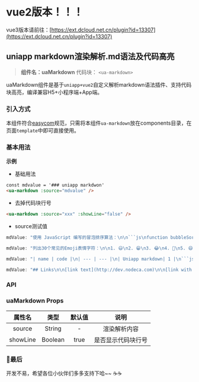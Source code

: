 # vue2版本！！！
vue3版本请前往：[https://ext.dcloud.net.cn/plugin?id=13307](https://ext.dcloud.net.cn/plugin?id=13307)

## uniapp markdown渲染解析.md语法及代码高亮
> **组件名：uaMarkdown**
> 代码块： `<ua-markdown>`


uaMarkdown组件是基于`uniapp+vue2`自定义解析markdown语法插件、支持代码块高亮，编译兼容H5+小程序端+App端。


### 引入方式

本组件符合[easycom](https://uniapp.dcloud.io/collocation/pages?id=easycom)规范，只需将本组件`ua-markdown`放在components目录，在页面`template`中即可直接使用。


### 基本用法 

**示例**

- 基础用法

```html
const mdvalue = '### uniapp markdwon'
<ua-markdown :source="mdvalue" />
```

- 去掉代码块行号

```html
<ua-markdown :source="xxx" :showLine="false" />
```

- source测试值
```js
mdValue: "使用 JavaScript 编写的冒泡排序算法：\n\n```js\nfunction bubbleSort(arr) {\n  var len = arr.length;\n  for (var i = 0; i < len - 1; i++) {\n    for (var j = 0; j < len - 1 - i; j++) {\n      if (arr[j] > arr[j + 1]) {\n        var temp = arr[j];\n        arr[j] = arr[j + 1];\n        arr[j + 1] = temp;\n      }\n    }\n  }\n  return arr;\n}\n\n// 示例\nvar arr = [5, 3, 8, 4, 2];\nconsole.log(bubbleSort(arr)); // [2, 3, 4, 5, 8]\n```\n\n该算法的基本思路是依次比较相邻的两个元素，如果它们的顺序不正确则交换它们的位置。每一轮比较都会找到当前待排序序列中的最大值，所以需要进行 `n-1` 轮比较。在每一轮比较中，需要比较 `n-i-1` 对元素。"

mdValue: "列出30个常见的Emoji表情字符：\n\n1. 😃\n2. 😁\n3. 😂\n4. 🤣\n5. 😄\n6. 😅\n7. 😆\n8. 😉\n9. 😊\n10. 😋\n11. 😎\n12. 😍\n13. 😘\n14. 😗\n15. 😙\n16. 😚\n17. ☺️\n18. 🙂\n19. 🙃\n20. 😇\n21. 😌\n22. 😔\n23. 😖\n24. 😞\n25. 😟\n26. 😢\n27. 😭\n28. 😩\n29. 😫\n30. 😶\n\n请注意，这些Emoji字符串可能在某些设备上显示效果不同，因为它们的渲染和实现可能因平台和操作系统而异。"

mdValue: "| name | code |\n| --- | --- |\n| Uniapp markdown| 1 |\n```js\nconst name = 'Uniapp markdown'\nconst code = 1\n```\n****\n# level1\n## level2\n### level3\n#### level4\n##### level5\n###### level6\n****\n**BOLD**\n~~DELETE~~\n_ITALIC_\n<u>UNDERLINE<u>"

mdValue: "## Links\n\n[link text](http://dev.nodeca.com)\n\n[link with title](http://nodeca.github.io/pica/demo/ \"title text!\")\n\n\n## Plugins\n\nThe killer feature of `markdown-it` is very effective support of\n[syntax plugins](https://www.npmjs.org/browse/keyword/markdown-it-plugin)\n\n\n## Images\n\n![Minion](https://octodex.github.com/images/minion.png)\n![Stormtroopocat](https://octodex.github.com/images/stormtroopocat.jpg \"The Stormtroopocat\")\n\nLike links, Images also have a footnote style syntax\n\n![Alt text][id]\n\nWith a reference later in the document defining the URL location:\n\n[id]: https://octodex.github.com/images/dojocat.jpg  \"The Dojocat\""
```


### API

### uaMarkdown Props 

|属性名|类型|默认值|说明|
|:-:|:-:|:-:|:-:|
|source|String|-| 渲染解析内容 |
|showLine|Boolean|true| 是否显示代码块行号 |


### 💝最后

开发不易，希望各位小伙伴们多多支持下哈~~ ☕️☕️
